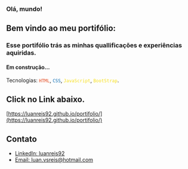 ### Olá, mundo!

## Bem vindo ao meu portifólio:
### Esse portifólio trás as minhas quallificações e experiências aquiridas.
#### Em construção...

   Tecnologias: <span style="color: #E34F26;">`HTML`</span>, <span style="color: #1572B6;">`CSS`</span>, <span style="color: #F7DF1E;">`JavaScript`</span>, <span style="color: #F7DF1E;">`BootStrap`</span>.
   ## Click no Link abaixo.
   [https://luanreis92.github.io/portifolio/](https://luanreis92.github.io/portifolio/)

## Contato
- [LinkedIn: luanreis92](https://www.linkedin.com/in/luanreis92/#)
- [Email: luan.vsreis@hotmail.com](luan.vsreis@hotmail.com)


